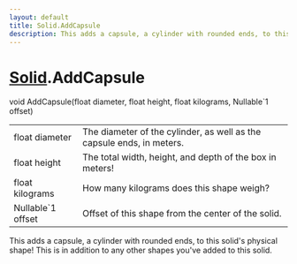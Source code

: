 ```yaml
---
layout: default
title: Solid.AddCapsule
description: This adds a capsule, a cylinder with rounded ends, to this solid's physical shape! This is in addition to any other shapes you've added to this solid.
---
```

# [Solid]({{site.url}}/Pages/Reference/Solid.html).AddCapsule

<div class='signature' markdown='1'>
void AddCapsule(float diameter, float height, float kilograms, Nullable`1 offset)
</div>

|  |  |
|--|--|
|float diameter|The diameter of the cylinder, as well as             the capsule ends, in meters.|
|float height|The total width, height, and depth of the             box in meters!|
|float kilograms|How many kilograms does this shape weigh?|
|Nullable`1 offset|Offset of this shape from the center of the              solid.|

This adds a capsule, a cylinder with rounded ends, to
this solid's physical shape! This is in addition to any other
shapes you've added to this solid.



